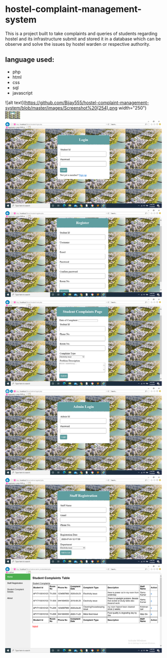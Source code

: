 # hostel-complaint-management-system
This is a project built to take complaints and queries of students regarding hostel and its infrastructure submit and stored it in a database which can be observe and solve the issues by hostel warden or respective authority.

## language used:
+ php
+ html
+ css
+ sql
+ javascript

![alt text](https://github.com/Bijay555/hostel-complaint-management-system/blob/master/images/Screenshot%20(254).png width="250")
<img src="https://github.com/Bijay555/hostel-complaint-management-system/blob/master/images/Screenshot%20(254).png" width="48">
![alt text](https://github.com/Bijay555/hostel-complaint-management-system/blob/master/images/Screenshot%20(255).png)
![alt text](https://github.com/Bijay555/hostel-complaint-management-system/blob/master/images/Screenshot%20(256).png)
![alt text](https://github.com/Bijay555/hostel-complaint-management-system/blob/master/images/Screenshot%20(257).png)
![alt text](https://github.com/Bijay555/hostel-complaint-management-system/blob/master/images/Screenshot%20(260).png)
![alt text](https://github.com/Bijay555/hostel-complaint-management-system/blob/master/images/Screenshot%20(258).png)
![alt text](https://github.com/Bijay555/hostel-complaint-management-system/blob/master/images/Screenshot%20(259).png)

